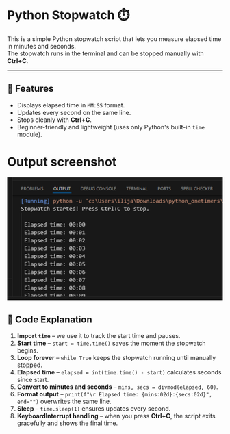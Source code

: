 # Python Stopwatch ⏱️

This is a simple Python stopwatch script that lets you measure elapsed time in minutes and seconds.  
The stopwatch runs in the terminal and can be stopped manually with **Ctrl+C**.

---

## 📌 Features
- Displays elapsed time in `MM:SS` format.  
- Updates every second on the same line.  
- Stops cleanly with **Ctrl+C**.  
- Beginner-friendly and lightweight (uses only Python's built-in `time` module).

# Output screenshot
![Output screenshot](stopwatch_with_python.png)

## 📝 Code Explanation
1. **Import `time`** – we use it to track the start time and pauses.
2. **Start time** – `start = time.time()` saves the moment the stopwatch begins.
3. **Loop forever** – `while True` keeps the stopwatch running until manually stopped.
4. **Elapsed time** – `elapsed = int(time.time() - start)` calculates seconds since start.
5. **Convert to minutes and seconds** – `mins, secs = divmod(elapsed, 60)`.
6. **Format output** – `print(f"\r Elapsed time: {mins:02d}:{secs:02d}", end="")` overwrites the same line.
7. **Sleep** – `time.sleep(1)` ensures updates every second.
8. **KeyboardInterrupt handling** – when you press **Ctrl+C**, the script exits gracefully and shows the final time.
